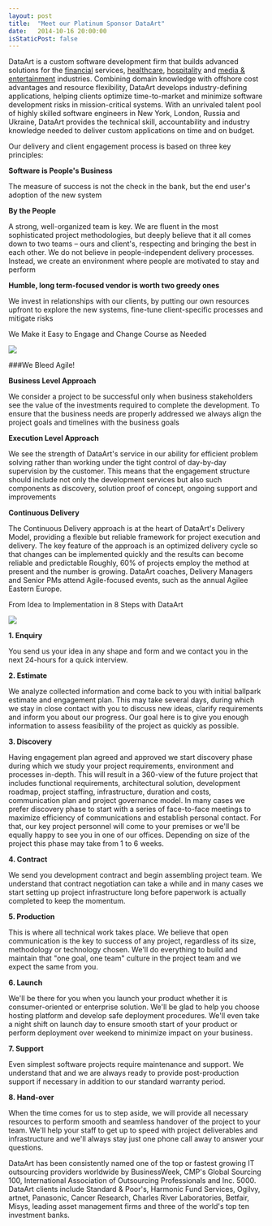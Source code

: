 ```yaml
---
layout: post
title:  "Meet our Platinum Sponsor DataArt"
date:   2014-10-16 20:00:00
isStaticPost: false
---
```



DataArt is a custom software development firm that builds advanced solutions for the [financial](http://www.dataart.com/industry/financial-software) services, [healthcare](http://www.dataart.com/industry/medical-software-development), [hospitality](http://www.dataart.com/industry/online-travel-solutions) and [media & entertainment](http://www.dataart.com/industry/publishing-software) industries. Combining domain knowledge with offshore cost advantages and resource flexibility, DataArt develops industry-defining applications, helping clients optimize time-to-market and minimize software development risks in mission-critical systems. With an unrivaled talent pool of highly skilled software engineers in New York, London, Russia and Ukraine, DataArt provides the technical skill, accountability and industry knowledge needed to deliver custom applications on time and on budget.

Our delivery and client engagement process is based on three key principles:

**Software is People's Business**

The measure of success is not the check in the bank, but the end user's adoption of the new system

**By the People**

A strong, well-organized team is key. We are fluent in the most sophisticated project methodologies, but deeply believe that it all comes down to two teams – ours and client's, respecting and bringing the best in each other. We do not believe in people-independent delivery processes. Instead, we create an environment where people are motivated to stay and perform

**Humble, long term-focused vendor is worth two greedy ones**

We invest in relationships with our clients, by putting our own resources upfront to explore the new systems, fine-tune client-specific processes and mitigate risks

We Make it Easy to Engage and Change Course as Needed

<img src="{{ site.baseurl }}/img/posts/dataart_img.jpg">


###We Bleed Agile!

**Business Level Approach**

We consider a project to be successful only when business stakeholders see the value of the investments required to complete the development. To ensure that the business needs are properly addressed we always align the project goals and timelines with the business goals

**Execution Level Approach**

We see the strength of DataArt's service in our ability for efficient problem solving rather than working under the tight control of day-by-day supervision by the customer. This means that the engagement structure should include not only the development services but also such components as discovery, solution proof of concept, ongoing support and improvements

**Continuous Delivery**

The Continuous Delivery approach is at the heart of DataArt's Delivery Model, providing a flexible but reliable framework for project execution and delivery. The key feature of the approach is an optimized delivery cycle so that changes can be implemented quickly and the results can become reliable and predictable
Roughly, 60% of projects employ the method at present and the number is growing. DataArt coaches, Delivery Managers and Senior PMs attend Agile-focused events, such as the annual Agilee Eastern Europe.


From Idea to Implementation in 8 Steps with DataArt

<img src="{{ site.baseurl }}/img/posts/dataart_img2.jpg">

**1. Enquiry**

You send us your idea in any shape and form and we contact you in the next 24-hours for a quick interview.

**2. Estimate**

We analyze collected information and come back to you with initial ballpark estimate and engagement plan. This may take several days, during which we stay in close contact with you to discuss new ideas, clarify requirements and inform you about our progress. Our goal here is to give you enough information to assess feasibility of the project as quickly as possible.

**3. Discovery**

Having engagement plan agreed and approved we start discovery phase during which we study your project requirements, environment and processes in-depth. This will result in a 360-view of the future project that includes functional requirements, architectural solution, development roadmap, project staffing, infrastructure, duration and costs, communication plan and project governance model. In many cases we prefer discovery phase to start with a series of face-to-face meetings to maximize efficiency of communications and establish personal contact. For that, our key project personnel will come to your premises or we'll be equally happy to see you in one of our offices. Depending on size of the project this phase may take from 1 to 6 weeks.

**4. Contract**

We send you development contract and begin assembling project team. We understand that contract negotiation can take a while and in many cases we start setting up project infrastructure long before paperwork is actually completed to keep the momentum.

**5. Production**

This is where all technical work takes place. We believe that open communication is the key to success of any project, regardless of its size, methodology or technology chosen. We'll do everything to build and maintain that "one goal, one team" culture in the project team and we expect the same from you.

**6. Launch**

We'll be there for you when you launch your product whether it is consumer-oriented or enterprise solution. We'll be glad to help you choose hosting platform and develop safe deployment procedures. We'll even take a night shift on launch day to ensure smooth start of your product or perform deployment over weekend to minimize impact on your business.

**7. Support**

Even simplest software projects require maintenance and support. We understand that and we are always ready to provide post-production support if necessary in addition to our standard warranty period.

**8. Hand-over**

When the time comes for us to step aside, we will provide all necessary resources to perform smooth and seamless handover of the project to your team. We'll help your staff to get up to speed with project deliverables and infrastructure and we'll always stay just one phone call away to answer your questions.


DataArt has been consistently named one of the top or fastest growing IT outsourcing providers worldwide by BusinessWeek, CMP's Global Sourcing 100, International Association of Outsourcing Professionals and Inc. 5000. DataArt clients include Standard & Poor's, Harmonic Fund Services, Ogilvy, artnet, Panasonic, Cancer Research, Charles River Laboratories, Betfair, Misys, leading asset management firms and three of the world's top ten investment banks.